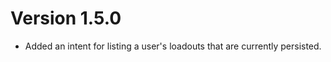 Version 1.5.0
===============
- Added an intent for listing a user's loadouts that are currently persisted.

